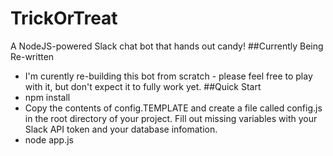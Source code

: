 # TrickOrTreat
A NodeJS-powered Slack chat bot that hands out candy!
##Currently Being Re-written
 - I'm curently re-building this bot from scratch - please feel free to play with it, but don't expect it to fully work yet.
##Quick Start
 - npm install
 - Copy the contents of config.TEMPLATE and create a file called config.js in the root directory of your project. Fill out missing variables with your Slack API token and your database infomation.
 - node app.js
